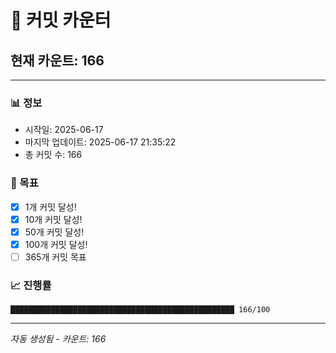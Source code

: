 # 🔢 커밋 카운터

## 현재 카운트: 166

---

### 📊 정보
- 시작일: 2025-06-17
- 마지막 업데이트: 2025-06-17 21:35:22
- 총 커밋 수: 166

### 🎯 목표
- [x] 1개 커밋 달성!
- [x] 10개 커밋 달성!
- [x] 50개 커밋 달성!
- [x] 100개 커밋 달성!
- [ ] 365개 커밋 목표

### 📈 진행률
```
██████████████████████████████████████████████████ 166/100
```

---
*자동 생성됨 - 카운트: 166*
